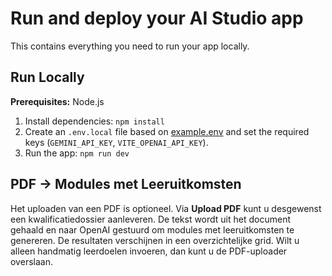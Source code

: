 # Run and deploy your AI Studio app

This contains everything you need to run your app locally.

## Run Locally

**Prerequisites:**  Node.js


1. Install dependencies:
   `npm install`
2. Create an `.env.local` file based on [example.env](example.env) and set the required keys (`GEMINI_API_KEY`, `VITE_OPENAI_API_KEY`).
3. Run the app:
   `npm run dev`

## PDF → Modules met Leeruitkomsten

Het uploaden van een PDF is optioneel. Via **Upload PDF** kunt u desgewenst een kwalificatiedossier aanleveren. De tekst wordt uit het document gehaald en naar OpenAI gestuurd om modules met leeruitkomsten te genereren. De resultaten verschijnen in een overzichtelijke grid.
Wilt u alleen handmatig leerdoelen invoeren, dan kunt u de PDF-uploader overslaan.
